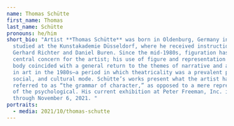 ```yaml
---
name: Thomas Schütte
first_name: Thomas
last_name: Schütte
pronouns: he/him
short_bio: "Artist **Thomas Schütte** was born in Oldenburg, Germany in 1954 and
  studied at the Kunstakademie Düsseldorf, where he received instruction from
  Gerhard Richter and Daniel Buren. Since the mid-1980s, figuration has been a
  central concern for the artist; his use of figure and representation of the
  body coincided with a general return to the themes of narrative and allegory
  in art in the 1980s—a period in which theatricality was a prevalent political,
  social, and cultural mode. Schütte’s works present what the artist has
  referred to as “the grammar of character,” as opposed to a mere representation
  of the psychological. His current exhibition at Peter Freeman, Inc. is on view
  through November 6, 2021. "
portraits:
  - media: 2021/10/thomas-schutte
---
```

